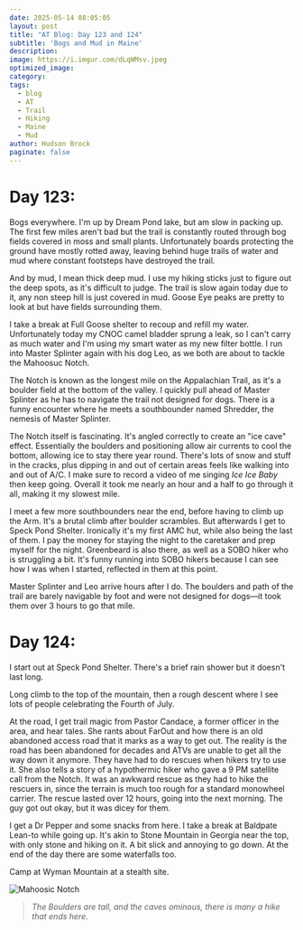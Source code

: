 ```yaml
---
date: 2025-05-14 08:05:05
layout: post
title: "AT Blog: Day 123 and 124"
subtitle: 'Bogs and Mud in Maine'
description:
image: https://i.imgur.com/dLqWMsv.jpeg
optimized_image: 
category:
tags:
  - blog
  - AT
  - Trail
  - Hiking
  - Maine
  - Mud
author: Hudson Brock
paginate: false
---
```


# Day 123:

Bogs everywhere. I'm up by Dream Pond lake, but am slow in packing up. The first few miles aren't bad but the trail is constantly routed through bog fields covered in moss and small plants. Unfortunately boards protecting the ground have mostly rotted away, leaving behind huge trails of water and mud where constant footsteps have destroyed the trail.

And by mud, I mean thick deep mud. I use my hiking sticks just to figure out the deep spots, as it's difficult to judge. The trail is slow again today due to it, any non steep hill is just covered in mud. Goose Eye peaks are pretty to look at but have fields surrounding them.

I take a break at Full Goose shelter to recoup and refill my water. Unfortunately today my CNOC camel bladder sprung a leak, so I can't carry as much water and I'm using my smart water as my new filter bottle. I run into Master Splinter again with his dog Leo, as we both are about to tackle the Mahoosuc Notch.

The Notch is known as the longest mile on the Appalachian Trail, as it's a boulder field at the bottom of the valley. I quickly pull ahead of Master Splinter as he has to navigate the trail not designed for dogs. There is a funny encounter where he meets a southbounder named Shredder, the nemesis of Master Splinter.

The Notch itself is fascinating. It's angled correctly to create an "ice cave" effect. Essentially the boulders and positioning allow air currents to cool the bottom, allowing ice to stay there year round. There's lots of snow and stuff in the cracks, plus dipping in and out of certain areas feels like walking into and out of A/C. I make sure to record a video of me singing *Ice Ice Baby* then keep going. Overall it took me nearly an hour and a half to go through it all, making it my slowest mile.

I meet a few more southbounders near the end, before having to climb up the Arm. It's a brutal climb after boulder scrambles. But afterwards I get to Speck Pond Shelter. Ironically it's my first AMC hut, while also being the last of them. I pay the money for staying the night to the caretaker and prep myself for the night. Greenbeard is also there, as well as a SOBO hiker who is struggling a bit. It's funny running into SOBO hikers because I can see how I was when I started, reflected in them at this point.

Master Splinter and Leo arrive hours after I do. The boulders and path of the trail are barely navigable by foot and were not designed for dogs—it took them over 3 hours to go that mile.


# Day 124:

I start out at Speck Pond Shelter. There's a brief rain shower but it doesn't last long.

Long climb to the top of the mountain, then a rough descent where I see lots of people celebrating the Fourth of July.

At the road, I get trail magic from Pastor Candace, a former officer in the area, and hear tales. She rants about FarOut and how there is an old abandoned access road that it marks as a way to get out. The reality is the road has been abandoned for decades and ATVs are unable to get all the way down it anymore. They have had to do rescues when hikers try to use it. She also tells a story of a hypothermic hiker who gave a 9 PM satellite call from the Notch. It was an awkward rescue as they had to hike the rescuers in, since the terrain is much too rough for a standard monowheel carrier. The rescue lasted over 12 hours, going into the next morning. The guy got out okay, but it was dicey for them.

I get a Dr Pepper and some snacks from here. I take a break at Baldpate Lean-to while going up. It's akin to Stone Mountain in Georgia near the top, with only stone and hiking on it. A bit slick and annoying to go down. At the end of the day there are some waterfalls too.

Camp at Wyman Mountain at a stealth site.

<!-- IMAGE PLACEHOLDER: Add image of muddy trail or bog -->
![Mahoosic Notch](https://i.imgur.com/6TZDheJ.jpeg "The Boulders are tall, and the caves ominous, there is many a hike that ends here.")

>*The Boulders are tall, and the caves ominous, there is many a hike that ends here.* 